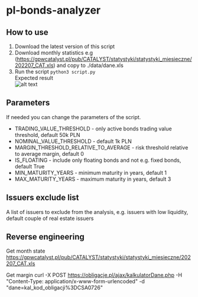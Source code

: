 # pl-bonds-analyzer

## How to use
1. Download the latest version of this script
2. Download monthly statistics e.g (https://gpwcatalyst.pl/pub/CATALYST/statystyki/statystyki_miesieczne/202207_CAT.xls) and copy to ./data/dane.xls
3. Run the script
```python3 script.py```\
Expected result\
![alt text](result_sample.png "Sample result")

## Parameters
If needed you can change the parameters of the script.
- TRADING_VALUE_THRESHOLD - only active bonds trading value threshold, default 50k PLN
- NOMINAL_VALUE_THRESHOLD - default 1k PLN
- MARGIN_THRESHOLD_RELATIVE_TO_AVERAGE - risk threshold relative to average margin, default 0
- IS_FLOATING - include only floating bonds and not e.g. fixed bonds, default True
- MIN_MATURITY_YEARS - minimum maturity in years, default 1
- MAX_MATURITY_YEARS - maximum maturity in years, default 3

## Issuers exclude list
A list of issuers to exclude from the analysis, e.g. issuers with low liquidity, default couple of real estate issuers

## Reverse engineering
Get month state
https://gpwcatalyst.pl/pub/CATALYST/statystyki/statystyki_miesieczne/202207_CAT.xls

Get margin
curl -X POST https://obligacje.pl/ajax/kalkulatorDane.php -H "Content-Type: application/x-www-form-urlencoded" -d "dane=kal_kod_obligacji%3DCSA0726"